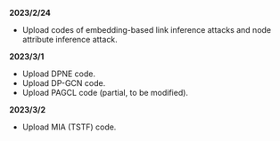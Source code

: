 **2023/2/24**

- Upload codes of embedding-based link inference attacks and node attribute inference attack.


**2023/3/1**

- Upload DPNE code.
- Upload DP-GCN code.
- Upload PAGCL code (partial, to be modified).

**2023/3/2**

- Upload MIA (TSTF) code.